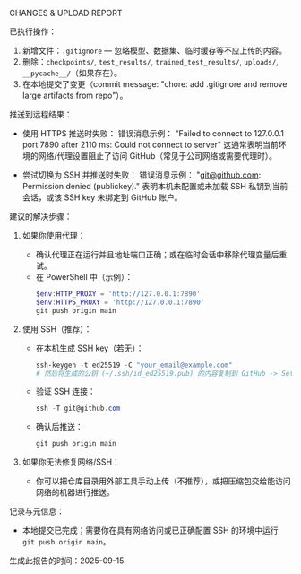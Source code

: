 CHANGES & UPLOAD REPORT

已执行操作：

1. 新增文件：`.gitignore` — 忽略模型、数据集、临时缓存等不应上传的内容。
2. 删除：`checkpoints/`, `test_results/`, `trained_test_results/`, `uploads/`, `__pycache__/`（如果存在）。
3. 在本地提交了变更（commit message: "chore: add .gitignore and remove large artifacts from repo"）。

推送到远程结果：

- 使用 HTTPS 推送时失败：
  错误消息示例：
  "Failed to connect to 127.0.0.1 port 7890 after 2110 ms: Could not connect to server"
  这通常表明当前环境的网络/代理设置阻止了访问 GitHub（常见于公司网络或需要代理时）。

- 尝试切换为 SSH 并推送时失败：
  错误消息示例：
  "git@github.com: Permission denied (publickey)."
  表明本机未配置或未加载 SSH 私钥到当前会话，或该 SSH key 未绑定到 GitHub 账户。

建议的解决步骤：

1) 如果你使用代理：
   - 确认代理正在运行并且地址端口正确；或在临时会话中移除代理变量后重试。
   - 在 PowerShell 中（示例）：
     ```powershell
     $env:HTTP_PROXY = 'http://127.0.0.1:7890'
     $env:HTTPS_PROXY = 'http://127.0.0.1:7890'
     git push origin main
     ```

2) 使用 SSH（推荐）：
   - 在本机生成 SSH key（若无）：
     ```powershell
     ssh-keygen -t ed25519 -C "your_email@example.com"
     # 然后将生成的公钥 (~/.ssh/id_ed25519.pub) 的内容复制到 GitHub -> Settings -> SSH and GPG keys
     ```
   - 验证 SSH 连接：
     ```powershell
     ssh -T git@github.com
     ```
   - 确认后推送：
     ```powershell
     git push origin main
     ```

3) 如果你无法修复网络/SSH：
   - 你可以把仓库目录用外部工具手动上传（不推荐），或把压缩包交给能访问网络的机器进行推送。

记录与元信息：
- 本地提交已完成；需要你在具有网络访问或已正确配置 SSH 的环境中运行 `git push origin main`。


生成此报告的时间：2025-09-15
